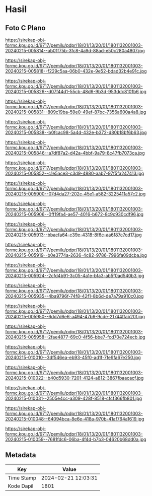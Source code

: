# Hasil

## Foto C Plano

https://sirekap-obj-formc.kpu.go.id/9717/pemilu/pdpr/18/01/13/20/01/1801132001003-20240215-005814--ab01f75b-3fc8-4a9d-88ad-e50c280a4807.jpg

https://sirekap-obj-formc.kpu.go.id/9717/pemilu/pdpr/18/01/13/20/01/1801132001003-20240215-005818--f229c5aa-06b0-432e-9e52-bdad32b4e91c.jpg

https://sirekap-obj-formc.kpu.go.id/9717/pemilu/pdpr/18/01/13/20/01/1801132001003-20240215-005826--d07f44d1-55cb-48d6-9b3d-953ddc8101b6.jpg

https://sirekap-obj-formc.kpu.go.id/9717/pemilu/pdpr/18/01/13/20/01/1801132001003-20240215-005831--809c19ba-59e0-49ef-87bc-7356a600a4a8.jpg

https://sirekap-obj-formc.kpu.go.id/9717/pemilu/pdpr/18/01/13/20/01/1801132001003-20240215-005838--b0fcac98-5a4d-432e-b372-d80b18bf6b63.jpg

https://sirekap-obj-formc.kpu.go.id/9717/pemilu/pdpr/18/01/13/20/01/1801132001003-20240215-005846--a7df87a2-d42a-4bbf-9a79-8c47fb7073ca.jpg

https://sirekap-obj-formc.kpu.go.id/9717/pemilu/pdpr/18/01/13/20/01/1801132001003-20240215-005852--c1e5ace3-c3d9-4880-aab7-97f5fa247413.jpg

https://sirekap-obj-formc.kpu.go.id/9717/pemilu/pdpr/18/01/13/20/01/1801132001003-20240215-005900--07d4da27-202c-45e1-a582-3225411a57c2.jpg

https://sirekap-obj-formc.kpu.go.id/9717/pemilu/pdpr/18/01/13/20/01/1801132001003-20240215-005906--0ff19fa4-ae57-4016-b672-8c9c930cdf96.jpg

https://sirekap-obj-formc.kpu.go.id/9717/pemilu/pdpr/18/01/13/20/01/1801132001003-20240215-005913--bbacfa64-c39e-4318-8f6c-aa6f87c7cd17.jpg

https://sirekap-obj-formc.kpu.go.id/9717/pemilu/pdpr/18/01/13/20/01/1801132001003-20240215-005919--b0e3774a-2636-4c82-9786-7996fa09dcba.jpg

https://sirekap-obj-formc.kpu.go.id/9717/pemilu/pdpr/18/01/13/20/01/1801132001003-20240215-005924--2cfd4b91-3c05-4a1e-bfa3-ab5f0ad540b3.jpg

https://sirekap-obj-formc.kpu.go.id/9717/pemilu/pdpr/18/01/13/20/01/1801132001003-20240215-005935--4ba9796f-74f8-42f1-8b6d-de7a79a910c0.jpg

https://sirekap-obj-formc.kpu.go.id/9717/pemilu/pdpr/18/01/13/20/01/1801132001003-20240215-005950--6dd7d6e6-a494-47b6-9cde-21744ffab20f.jpg

https://sirekap-obj-formc.kpu.go.id/9717/pemilu/pdpr/18/01/13/20/01/1801132001003-20240215-005958--2fae4877-69c0-4f56-bbe7-fcd70e724ecb.jpg

https://sirekap-obj-formc.kpu.go.id/9717/pemilu/pdpr/18/01/13/20/01/1801132001003-20240215-010010--3df546ea-eb93-45f0-ad1f-7fe9fa67e250.jpg

https://sirekap-obj-formc.kpu.go.id/9717/pemilu/pdpr/18/01/13/20/01/1801132001003-20240215-010022--b40d5930-7201-4124-a812-3867fbaacacf.jpg

https://sirekap-obj-formc.kpu.go.id/9717/pemilu/pdpr/18/01/13/20/01/1801132001003-20240215-010031--2505e4cc-a309-428f-8518-cfcf366fb801.jpg

https://sirekap-obj-formc.kpu.go.id/9717/pemilu/pdpr/18/01/13/20/01/1801132001003-20240215-010048--64094bca-8e6e-418a-970b-41af764a1619.jpg

https://sirekap-obj-formc.kpu.go.id/9717/pemilu/pdpr/18/01/13/20/01/1801132001003-20240215-010059--7681fdc6-06ba-4f4d-b7b3-04620b68dd0a.jpg


## Metadata

| Key        | Value               |
| ---------- | ------------------- |
| Time Stamp | 2024-02-21 12:03:31 |
| Kode Dapil | 1801                |



